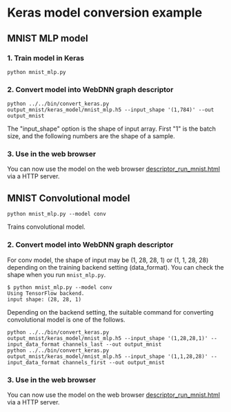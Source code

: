 # Keras model conversion example

## MNIST MLP model
### 1. Train model in Keras
```
python mnist_mlp.py
```

### 2. Convert model into WebDNN graph descriptor
```
python ../../bin/convert_keras.py output_mnist/keras_model/mnist_mlp.h5 --input_shape '(1,784)' --out output_mnist
```

The "input_shape" option is the shape of input array. First "1" is the batch size, and the following numbers are the shape of a sample.

### 3. Use in the web browser
You can now use the model on the web browser
[descriptor_run_mnist.html](http://localhost:8000/example/convert_keras/descriptor_run_mnist.html) via a HTTP server.


## MNIST Convolutional model
```
python mnist_mlp.py --model conv
```

Trains convolutional model.


### 2. Convert model into WebDNN graph descriptor
For conv model, the shape of input may be (1, 28, 28, 1) or (1, 1, 28, 28) depending on the training backend setting (data_format). You can check the shape when you run `mnist_mlp.py`.

```
$ python mnist_mlp.py --model conv
Using TensorFlow backend.
input shape: (28, 28, 1)
```

Depending on the backend setting, the suitable command for converting convolutional model is one of the follows.
```
python ../../bin/convert_keras.py output_mnist/keras_model/mnist_mlp.h5 --input_shape '(1,28,28,1)' --input_data_format channels_last --out output_mnist
python ../../bin/convert_keras.py output_mnist/keras_model/mnist_mlp.h5 --input_shape '(1,1,28,28)' --input_data_format channels_first --out output_mnist
```

### 3. Use in the web browser
You can now use the model on the web browser
[descriptor_run_mnist.html](http://localhost:8000/example/convert_keras/descriptor_run_mnist.html) via a HTTP server.
